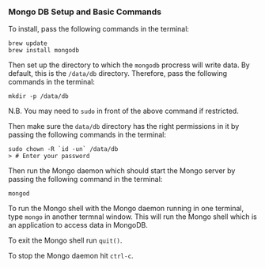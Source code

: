 ### Mongo DB Setup and Basic Commands

To install, pass the following commands in the terminal:

```
brew update
brew install mongodb
```

Then set up the directory to which the `mongodb` procress will write data. By default, this is the `/data/db` directory. Therefore, pass the following commands in the terminal:

```
mkdir -p /data/db
```

N.B. You may need to `sudo` in front of the above command if restricted.

Then make sure the `data/db` directory has the right permissions in it by passing the following commands in the terminal:

```
sudo chown -R `id -un` /data/db
> # Enter your password
```

Then run the Mongo daemon which should start the Mongo server by passing the following command in the terminal:

```
mongod
```
To run the Mongo shell with the Mongo daemon running in one terminal, type `mongo` in another termnal window. This will run the Mongo shell which is an application to access data in MongoDB.

To exit the Mongo shell run `quit()`.

To stop the Mongo daemon hit `ctrl-c`.
